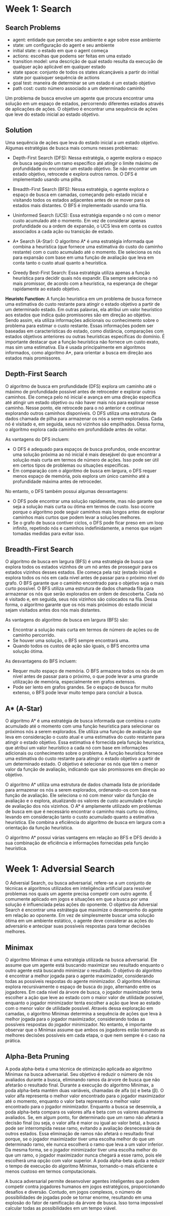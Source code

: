 # Week 1: Search

## Search Problems

- agent: entidade que percebe seu ambiente e age sobre esse ambiente
- state: um configuração do agent e seu ambiente
- initial state: o estado em que o agent começa
- actions: escolhas que podems ser feitas em uma estado
- transition model: uma descrição de qual estado resulta da execução de qualquer ação aplicável em qualquer estado
- state space: conjunto de todos os states alcançáveis a partir do initial state por quaisquer sequência de actions
- goal test: maneira de determinar se um estado é um estado objetivo
- path cost: custo número associado a um determinado caminho

Um problema de busca envolve um agente que procura encontrar uma solução em um espaço de estados, percorrendo diferentes estados através de aplicações de ações. O objetivo é encontrar uma sequência de ações que leve do estado inicial ao estado objetivo.

## Solution

Uma sequência de ações que leva do estado inicial a um estado objetivo. Algumas estratégias de busca mais comuns nesses problemas:

- Depth-First Search (DFS): Nessa estratégia, o agente explora o espaço de busca seguindo um ramo específico até atingir o limite máximo de profundidade ou encontrar um estado objetivo. Se não encontrar um estado objetivo, retrocede e explora outros ramos. O DFS é implementado usando uma pilha.

- Breadth-First Search (BFS): Nessa estratégia, o agente explora o espaço de busca em camadas, começando pelo estado inicial e visitando todos os estados adjacentes antes de se mover para os estados mais distantes. O BFS é implementado usando uma fila.

- Uninformed Search (UCS): Essa estratégia expande o nó com o menor custo acumulado até o momento. Em vez de considerar apenas profundidade ou a ordem de expansão, o UCS leva em conta os custos associados a cada ação ou transição de estado.

- A\* Search (A-Star): O algoritmo A\* é uma estratégia informada que combina a heurística (que fornece uma estimativa do custo do caminho restante) com o custo acumulado até o momento. Ele seleciona os nós para expansão com base em uma função de avaliação que leva em conta tanto o custo atual quanto a heurística.

- Greedy Best-First Search: Essa estratégia utiliza apenas a função heurística para decidir quais nós expandir. Ela sempre seleciona o nó mais promissor, de acordo com a heurística, na esperança de chegar rapidamente ao estado objetivo.

**Heuristc Function:** A função heurística em um problema de busca fornece uma estimativa do custo restante para atingir o estado objetivo a partir de um determinado estado. Em outras palavras, ela atribui um valor heurístico aos estados que indica quão promissores são em direção ao objetivo. Sendo assim, ela utiliza informações adicionais ou conhecimento sobre o problema para estimar o custo restante. Essas informações podem ser baseadas em características do estado, como distância, comparações com estados objetivos anteriores ou outras heurísticas específicas do domínio. É importante destacar que a função heurística não fornece um custo exato, mas sim uma estimativa. Ela é usada principalmente em algoritmos informados, como algoritmo A\*, para orientar a busca em direção aos estados mais promissores.

## Depth-First Search

O algoritmo de busca em profundidade (DFS) explora um caminho até o máximo de profundidade possível antes de retroceder e explorar outros caminhos. Ele começa pelo nó inicial e avança em uma direção específica até atingir um estado objetivo ou não haver mais nós para explorar nesse caminho. Nesse ponto, ele retrocede para o nó anterior e continua explorando outros caminhos disponíveis. O DFS utiliza uma estrutura de dados chamada de pilha para armazenar os nós a serem explorados. Cada nó é visitado e, em seguida, seus nó vizinhos são empilhados. Dessa forma, o algoritmo explora cada caminho em profundidade antes de voltar.

As vantagens do DFS incluem:

- O DFS é adequado para espaços de busca profundos, onde encontrar uma solução próxima ao nó inicial é mais desejável do que encontrar a solução mais curta em termos de número de ações. Isso pode ser útil em certos tipos de problemas ou situações específicas.
- Em comparação com o algoritmo de busca em largura, o DFS requer menos espaço de memória, pois explora um único caminho até a profundidade máxima antes de retroceder.

No entanto, o DFS também possui algumas desvantagens:

- O DFS pode encontrar uma solução rapidamente, mas não garante que seja a solução mais curta ou ótima em termos de custo. Isso ocorre porque o algoritmo pode seguir caminhos mais longos antes de explorar caminhos mais curtos que podem levar a soluções melhores.
- Se o grafo de busca contiver ciclos, o DFS pode ficar preso em um loop infinito, repetindo nós e caminhos indefinidamente, a menos que sejam tomadas medidas para evitar isso.

## Breadth-First Search

O algoritmo de busca em largura (BFS) é uma estratégia de busca que explora todos os estados vizinhos de um nó antes de prosseguir para os estados vizinhos desses estados. Ele começa pela raiz (estado inicial) e explora todos os nós em cada nível antes de passar para o próximo nível do grafo. O BFS garante que o caminho encontrado para o objetivo seja o mais curto possível. O BFS utiliza uma estrutura de dados chamada fila para armazenar os nós que serão explorados em ordem de descoberta. Cada nó é visitado e, em seguida, seus nós vizinhos são colocados na fila. Dessa forma, o algoritmo garante que os nós mais próximos do estado inicial sejam visitados antes dos nós mais distantes.

As vantagens do algoritmo de busca em largura (BFS) são:

- Encontrar a solução mais curta em termos de número de ações ou de caminho percorrido.
- Se houver uma solução, o BFS sempre encontrará uma.
- Quando todos os custos de ação são iguais, o BFS encontra uma solução ótima.

As desvantagens do BFS incluem:

- Requer muito espaço de memória. O BFS armazena todos os nós de um nível antes de passar para o próximo, o que pode levar a uma grande utilização de memória, especialmente em grafos extensos.
- Pode ser lento em grafos grandes. Se o espaço de busca for muito extenso, o BFS pode levar muito tempo para concluir a busca.

## A\* (A-Star)

O algoritmo A\* é uma estratégia de busca informada que combina o custo acumulado até o momento com uma função heurística para selecionar os próximos nós a serem explorados. Ele utiliza uma função de avaliação que leva em consideração o custo atual e uma estimativa do custo restante para atingir o estado objetivo. Essa estimativa é fornecida pela função heurística, que atribui um valor heurístico a cada nó com base em informações adicionais ou conhecimento sobre o problema. A função heurística fornece uma estimativa do custo restante para atingir o estado objetivo a partir de um determinado estado. O objetivo é selecionar os nós que têm o menor valor da função de avaliação, indicando que são promissores em direção ao objetivo.

O algoritmo A\* utiliza uma estrutura de dados chamada lista de prioridade para armazenar os nós a serem explorados, ordenando-os com base na função de avaliação. Ele seleciona o nó com menor valor da função de avaliação e o explora, atualizando os valores de custo acumulado e função de avaliação dos nós vizinhos. O A\* é amplamente utilizado em problemas de busca em que é necessário encontrar o caminho mais curto ou ótimo, levando em consideração tanto o custo acumulado quanto a estimativa heurística. Ele combina a eficiência do algoritmo de busca em largura com a orientação da função heurística.

O algoritmo A\* possui várias vantagens em relação ao BFS e DFS devido à sua combinação de eficiência e informações fornecidas pela função heurística.

# Week 1: Adversial Search

O Adversial Search, ou busca adversarial, refere-se a um conjunto de técnicas e algoritmos utilizados em  inteligência artificial para resolver problemas nos quais um agente precisa competir com outro agente. É comumente aplicado em jogos e situações em que a busca por uma solução é influenciada pelas ações do oponente. O objetivo da Adversial Search é encontrar uma estrátegia que maximize o desempenho do agente em relação ao oponente. Em vez de simplesmente buscar uma solução ótima em um ambiente estático, o agente deve considerar as ações do adversário e antecipar suas possíveis respostas para tomar decisões melhores.

## Minimax

O algoritmo Minimax é uma estratégia utilizada na busca adversarial. Ele assume que um agente está buscando maximizar seu resultado enquanto o outro agente está buscando minimizar o resultado. O objetivo do algoritmo é encontrar a melhor jogada para o agente maximizador, considerando todas as possíveis respostas do agente minimizador. O algoritmo Minimax explora recursivamente o espaço de busca do jogo, alternando entre os jogadores. Em cada nível da árvore de busca, o jogador maximizador tenta escolher a ação que leve ao estado com o maior valor de utilidade possível, enquanto o jogador minimizador tenta escolher a ação que leve ao estado com o menor valor de utilidade possível. Através dessa exploração em camadas, o algoritmo Minimax determina a sequência de ações que leva à melhor jogada para o jogador maximizador, considerando todas as possíveis respostas do jogador minimizador. No entanto, é importante observar que o Minimax assume que ambos os jogadores estão tomando as melhores decisões possíveis em cada etapa, o que nem sempre é o caso na prática.

## Alpha-Beta Pruning

A poda alpha-beta é uma técnica de otimização aplicada ao algoritmo Minimax na busca adversarial. Seu objetivo é reduzir o número de nós avaliados durante a busca, eliminando ramos da árvore de busca que não afetarão o resultado final. Durante a execução do algoritmo Minimax, a poda alpha-beta mantém duas variáveis, chamadas de alfa (α) e beta (β). O valor alfa representa o melhor valor encontrado para o jogador maximizador até o momento, enquanto o valor beta representa o melhor valor encontrado para o jogador minimizador. Enquanto a busca se desenrola, a poda alpha-beta compara os valores alfa e beta com os valores atualmente avaliados. Se, em algum ponto, for determinado que um ramo não afetará a decisão final (ou seja, o valor alfa é maior ou igual ao valor beta), a busca pode ser interrompida nesse ramo, evitando a avaliação desnecessária de outros estados. Essa eliminação de ramos não afetará o resultado final porque, se o jogador maximizador tiver uma escolha melhor do que um determinado ramo, ele nunca escolherá o ramo que leva a um valor inferior. Da mesma forma, se o jogador minimizador tiver uma escolha melhor do que um ramo, o jogador maximizador nunca chegará a esse ramo, pois ele escolherá uma opção com valor superior. A poda alpha-beta ajuda a reduzir o tempo de execução do algoritmo Minimax, tornando-o mais eficiente e menos custoso em termos computacionais.

A busca adversarial permite desenvolver agentes inteligentes que podem competir contra jogadores humanos em jogos estratégicos, proporcionando desafios e diversão. Contudo, em jogos complexos, o número de possibilidades de jogadas pode se tornar enorme, resultando em uma explosão do fator de ramificação da árvore de busca. Isso torna impossível calcular todas as possibilidades em um tempo viável.
